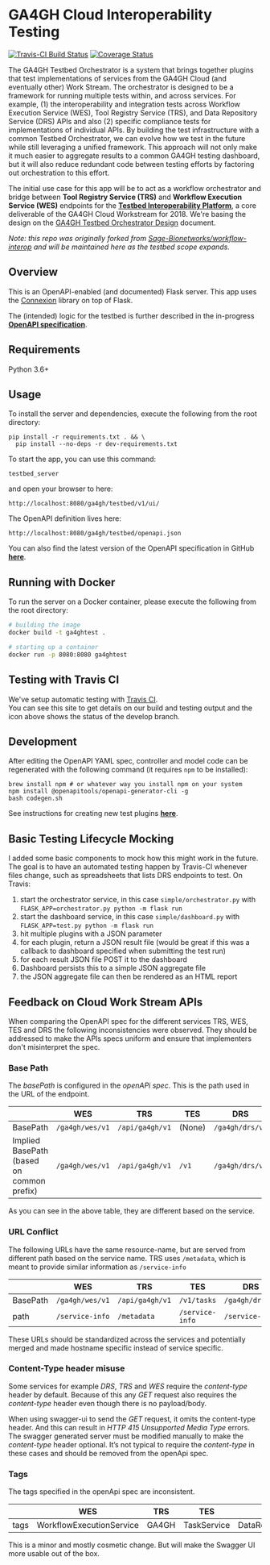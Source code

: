 # GA4GH Cloud Interoperability Testing

[![Travis-CI Build Status](https://travis-ci.org/ga4gh/cloud-interop-testing.svg?branch=develop)](https://travis-ci.org/ga4gh/cloud-interop-testing)
[![Coverage Status](https://coveralls.io/repos/github/ga4gh/cloud-interop-testing/badge.svg?branch=develop)](https://coveralls.io/ga4gh/cloud-interop-testing?branch=develop)

The GA4GH Testbed Orchestrator is a system that brings together plugins that test implementations of services from the GA4GH Cloud (and eventually other) Work Stream. The orchestrator is designed to be a framework for running multiple tests within, and across services. For example, (1) the interoperability and integration tests across Workflow Execution Service (WES), Tool Registry Service (TRS), and Data Repository Service (DRS) APIs and also (2) specific compliance tests for implementations of individual APIs. By building the test infrastructure with a common Testbed Orchestrator, we can evolve how we test in the future while still leveraging a unified framework. This approach will not only make it much easier to aggregate results to a common GA4GH testing dashboard, but it will also reduce redundant code between testing efforts by factoring out orchestration to this effort.

The initial use case for this app will be to act as a workflow orchestrator and bridge between **Tool Registry Service (TRS)** and **Workflow Execution Service (WES)** endpoints for the [**Testbed Interoperability Platform**](https://docs.google.com/document/d/12Mq4v7o5VKF-DkFTQwsUQ-aWZ5aBeIcl_5YrhbaSv7M/edit?usp=sharing), a core deliverable of the GA4GH Cloud Workstream for 2018.  We're basing the design on the [GA4GH Testbed Orchestrator Design](https://docs.google.com/document/d/1Cl3EZ5B1V-nxEeUCOJKyTHHJRDhknJyopdtjNcq_7jI/edit#) document.

*Note: this repo was originally forked from [Sage-Bionetworks/workflow-interop](https://github.com/Sage-Bionetworks/workflow-interop) and will be maintained here as the testbed scope expands.*

## Overview

This is an OpenAPI-enabled (and documented) Flask server. This app uses the [Connexion](https://github.com/zalando/connexion) library on top of Flask.

The (intended) logic for the testbed is further described in the in-progress [**OpenAPI specification**](https://github.com/ga4gh/cloud-interop-testing/blob/develop/ga4ghtest/openapi/openapi.yaml).


## Requirements

Python 3.6+

## Usage

To install the server and dependencies, execute the following from the root directory:

```shell
pip install -r requirements.txt . && \
  pip install --no-deps -r dev-requirements.txt
```

To start the app, you can use this command:

```shell
testbed_server
```

and open your browser to here:

```
http://localhost:8080/ga4gh/testbed/v1/ui/
```

The OpenAPI definition lives here:

```
http://localhost:8080/ga4gh/testbed/openapi.json
```

You can also find the latest version of the OpenAPI specification in GitHub [**here**](https://github.com/ga4gh/cloud-interop-testing/blob/develop/ga4ghtest/openapi/openapi.yaml).


## Running with Docker

To run the server on a Docker container, please execute the following from the root directory:

```bash
# building the image
docker build -t ga4ghtest .

# starting up a container
docker run -p 8080:8080 ga4ghtest
```

## Testing with Travis CI

We've setup automatic testing with [Travis CI](https://travis-ci.org/ga4gh/cloud-interop-testing).  
You can see this site to get details on our build and testing output and the icon above shows the
status of the develop branch.

## Development

After editing the OpenAPI YAML spec, controller and model code can be regenerated with the following command (it requires `npm` to be installed):

```shell
brew install npm # or whatever way you install npm on your system
npm install @openapitools/openapi-generator-cli -g
bash codegen.sh
```
See instructions for creating new test plugins [**here**](docs/plugin.md).

## Basic Testing Lifecycle Mocking

I added some basic components to mock how this might work in the future.  The
goal is to have an automated testing happen by Travis-CI whenever files
change, such as spreadsheets that lists DRS endpoints to test.  On Travis:

1. start the orchestrator service, in this case `simple/orchestrator.py` with `FLASK_APP=orchestrator.py python -m flask run`
1. start the dashboard service, in this case `simple/dashboard.py` with `FLASK_APP=test.py python -m flask run`
1. hit multiple plugins with a JSON parameter
1. for each plugin, return a JSON result file (would be great if this was a callback to dashboard specified when submitting the test run)
1. for each result JSON file POST it to the dashboard
1. Dashboard persists this to a simple JSON aggregate file
1. the JSON aggregate file can then be rendered as an HTML report

## Feedback on Cloud Work Stream APIs

When comparing the OpenAPI spec for the different services TRS, WES, TES and DRS the following inconsistencies were observed. They should be addressed to make the APIs specs uniform and ensure that implementers don't misinterpret the spec.

### Base Path

The _basePath_ is configured in the _openAPi spec_. This is the path used in the URL of the endpoint.

|| WES |TRS | TES | DRS |
| --- | ------------- | ------------- | ------ | --- |
|BasePath| `/ga4gh/wes/v1` | `/api/ga4gh/v1` | (None) | `/ga4gh/drs/v1` |
|Implied BasePath<br>(based on common prefix)| `/ga4gh/wes/v1` | `/api/ga4gh/v1` |   `/v1` | `/ga4gh/drs/v1` |

As you can see in the above table, they are different based on the service.

### URL Conflict

The following URLs have the same resource-name, but are served from different path based on the service name. TRS uses `/metadata`, which is meant to provide similar information as `/service-info`


|| WES | TRS | TES | DRS |
| -- | -- | -- | -- | -- |
|BasePath| `/ga4gh/wes/v1` | `/api/ga4gh/v1` | `/v1/tasks` | `/ga4gh/drs/v1` |
| path | `/service-info` | `/metadata` | `/service-info` | `/service-info` |


These URLs should be standardized across the services and potentially merged and made hostname specific instead of service specific.

### Content-Type header misuse

Some services for example _DRS_, _TRS_ and _WES_ require the _content-type_ header by default. Because of this any _GET_ request also requires the _content-type_ header even though there is no payload/body.

When using swagger-ui to send the _GET_ request, it omits the content-type header. And this can result in _HTTP 415 Unsupported Media Type_ errors. The swagger generated server must be modified manually to make the _content-type_ header optional. It’s not typical to require the _content-type_ in these cases and should be removed from the openApi spec.

### Tags

The tags specified in the openApi spec are inconsistent.

|| WES | TRS | TES | DRS |
| -- | -- | -- | -- | -- |
|tags|WorkflowExecutionService|GA4GH|TaskService|DataRepositoryService|

This is a minor and mostly cosmetic change. But will make the Swagger UI more usable out of the box.
